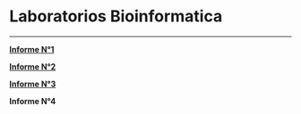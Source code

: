 # Laboratorios Bioinformatica
---
**[Informe N°1](https://github.com/CamilaFrancisca/Laboratorio/blob/master/Informe1.md)**

**[Informe N°2](https://github.com/CamilaFrancisca/Laboratorio/blob/master/informe02.md)**

**[Informe N°3](https://github.com/CamilaFrancisca/Laboratorio/blob/master/informe3.md)**

**Informe N°4**
